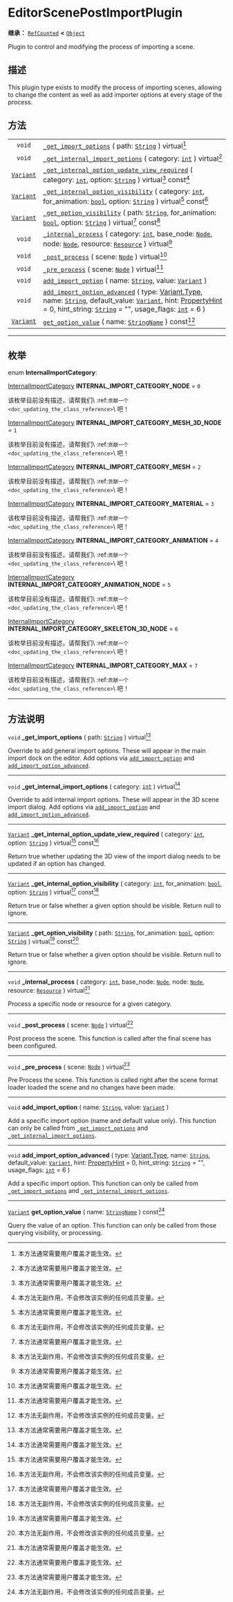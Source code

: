<!-- ⚠ 请勿编辑本文件 ⚠ -->
<!-- 本文档使用脚本从 WeDot 引擎源码仓库生成。 -->
<!-- 生成脚本：https://github.com/WeDot-Engine/WeDot/tree/4.3/doc/tools/make_md.py； -->
<!-- 原文件：https://github.com/WeDot-Engine/WeDot/tree/4.3/doc/classes/EditorScenePostImportPlugin.xml。 -->

<div id="_class_editorscenepostimportplugin"></div>

# EditorScenePostImportPlugin

**继承：** [`RefCounted`](class_refcounted.md) **<** [`Object`](class_object.md)

Plugin to control and modifying the process of importing a scene.

## 描述

This plugin type exists to modify the process of importing scenes, allowing to change the content as well as add importer options at every stage of the process.

## 方法

|||
|:-:|:--|
| `void`                        | [`_get_import_options`](class_editorscenepostimportplugin.md#class_editorscenepostimportplugin_private_method__get_import_options) ( path: [`String`](class_string.md) ) virtual[^virtual]                                                                                                                                                                                                                                            |
| `void`                        | [`_get_internal_import_options`](class_editorscenepostimportplugin.md#class_editorscenepostimportplugin_private_method__get_internal_import_options) ( category: [`int`](class_int.md) ) virtual[^virtual]                                                                                                                                                                                                                            |
| [`Variant`](class_variant.md) | [`_get_internal_option_update_view_required`](class_editorscenepostimportplugin.md#class_editorscenepostimportplugin_private_method__get_internal_option_update_view_required) ( category: [`int`](class_int.md), option: [`String`](class_string.md) ) virtual[^virtual] const[^const]                                                                                                                                               |
| [`Variant`](class_variant.md) | [`_get_internal_option_visibility`](class_editorscenepostimportplugin.md#class_editorscenepostimportplugin_private_method__get_internal_option_visibility) ( category: [`int`](class_int.md), for_animation: [`bool`](class_bool.md), option: [`String`](class_string.md) ) virtual[^virtual] const[^const]                                                                                                                           |
| [`Variant`](class_variant.md) | [`_get_option_visibility`](class_editorscenepostimportplugin.md#class_editorscenepostimportplugin_private_method__get_option_visibility) ( path: [`String`](class_string.md), for_animation: [`bool`](class_bool.md), option: [`String`](class_string.md) ) virtual[^virtual] const[^const]                                                                                                                                           |
| `void`                        | [`_internal_process`](class_editorscenepostimportplugin.md#class_editorscenepostimportplugin_private_method__internal_process) ( category: [`int`](class_int.md), base_node: [`Node`](class_node.md), node: [`Node`](class_node.md), resource: [`Resource`](class_resource.md) ) virtual[^virtual]                                                                                                                                    |
| `void`                        | [`_post_process`](class_editorscenepostimportplugin.md#class_editorscenepostimportplugin_private_method__post_process) ( scene: [`Node`](class_node.md) ) virtual[^virtual]                                                                                                                                                                                                                                                           |
| `void`                        | [`_pre_process`](class_editorscenepostimportplugin.md#class_editorscenepostimportplugin_private_method__pre_process) ( scene: [`Node`](class_node.md) ) virtual[^virtual]                                                                                                                                                                                                                                                             |
| `void`                        | [`add_import_option`](class_editorscenepostimportplugin.md#class_editorscenepostimportplugin_method_add_import_option) ( name: [`String`](class_string.md), value: [`Variant`](class_variant.md) )                                                                                                                                                                                                                                    |
| `void`                        | [`add_import_option_advanced`](class_editorscenepostimportplugin.md#class_editorscenepostimportplugin_method_add_import_option_advanced) ( type: [Variant.Type](#enum_@globalscope_variant.type), name: [`String`](class_string.md), default_value: [`Variant`](class_variant.md), hint: [PropertyHint](#enum_@globalscope_propertyhint) = 0, hint_string: [`String`](class_string.md) = "", usage_flags: [`int`](class_int.md) = 6 ) |
| [`Variant`](class_variant.md) | [`get_option_value`](class_editorscenepostimportplugin.md#class_editorscenepostimportplugin_method_get_option_value) ( name: [`StringName`](class_stringname.md) ) const[^const]                                                                                                                                                                                                                                                      |

<!-- rst-class:: classref-section-separator -->

---

## 枚举

<div id="_class_enum_editorscenepostimportplugin_internalimportcategory"></div>

enum **InternalImportCategory**: <div id="enum_editorscenepostimportplugin_internalimportcategory"></div>

<div id="_class_editorscenepostimportplugin_constant_internal_import_category_node"></div>

[InternalImportCategory](#enum_editorscenepostimportplugin_internalimportcategory) **INTERNAL_IMPORT_CATEGORY_NODE** = ``0``

该枚举目前没有描述，请帮我们\ :ref:`贡献一个 <doc_updating_the_class_reference>`\ 吧！



<div id="_class_editorscenepostimportplugin_constant_internal_import_category_mesh_3d_node"></div>

[InternalImportCategory](#enum_editorscenepostimportplugin_internalimportcategory) **INTERNAL_IMPORT_CATEGORY_MESH_3D_NODE** = ``1``

该枚举目前没有描述，请帮我们\ :ref:`贡献一个 <doc_updating_the_class_reference>`\ 吧！



<div id="_class_editorscenepostimportplugin_constant_internal_import_category_mesh"></div>

[InternalImportCategory](#enum_editorscenepostimportplugin_internalimportcategory) **INTERNAL_IMPORT_CATEGORY_MESH** = ``2``

该枚举目前没有描述，请帮我们\ :ref:`贡献一个 <doc_updating_the_class_reference>`\ 吧！



<div id="_class_editorscenepostimportplugin_constant_internal_import_category_material"></div>

[InternalImportCategory](#enum_editorscenepostimportplugin_internalimportcategory) **INTERNAL_IMPORT_CATEGORY_MATERIAL** = ``3``

该枚举目前没有描述，请帮我们\ :ref:`贡献一个 <doc_updating_the_class_reference>`\ 吧！



<div id="_class_editorscenepostimportplugin_constant_internal_import_category_animation"></div>

[InternalImportCategory](#enum_editorscenepostimportplugin_internalimportcategory) **INTERNAL_IMPORT_CATEGORY_ANIMATION** = ``4``

该枚举目前没有描述，请帮我们\ :ref:`贡献一个 <doc_updating_the_class_reference>`\ 吧！



<div id="_class_editorscenepostimportplugin_constant_internal_import_category_animation_node"></div>

[InternalImportCategory](#enum_editorscenepostimportplugin_internalimportcategory) **INTERNAL_IMPORT_CATEGORY_ANIMATION_NODE** = ``5``

该枚举目前没有描述，请帮我们\ :ref:`贡献一个 <doc_updating_the_class_reference>`\ 吧！



<div id="_class_editorscenepostimportplugin_constant_internal_import_category_skeleton_3d_node"></div>

[InternalImportCategory](#enum_editorscenepostimportplugin_internalimportcategory) **INTERNAL_IMPORT_CATEGORY_SKELETON_3D_NODE** = ``6``

该枚举目前没有描述，请帮我们\ :ref:`贡献一个 <doc_updating_the_class_reference>`\ 吧！



<div id="_class_editorscenepostimportplugin_constant_internal_import_category_max"></div>

[InternalImportCategory](#enum_editorscenepostimportplugin_internalimportcategory) **INTERNAL_IMPORT_CATEGORY_MAX** = ``7``

该枚举目前没有描述，请帮我们\ :ref:`贡献一个 <doc_updating_the_class_reference>`\ 吧！



<!-- rst-class:: classref-section-separator -->

---

## 方法说明

<div id="_class_editorscenepostimportplugin_private_method__get_import_options"></div>

`void` **_get_import_options** ( path: [`String`](class_string.md) ) virtual[^virtual]<div id="class_editorscenepostimportplugin_private_method__get_import_options"></div>

Override to add general import options. These will appear in the main import dock on the editor. Add options via [`add_import_option`](class_editorscenepostimportplugin.md#class_editorscenepostimportplugin_method_add_import_option) and [`add_import_option_advanced`](class_editorscenepostimportplugin.md#class_editorscenepostimportplugin_method_add_import_option_advanced).

<!-- rst-class:: classref-item-separator -->

---

<div id="_class_editorscenepostimportplugin_private_method__get_internal_import_options"></div>

`void` **_get_internal_import_options** ( category: [`int`](class_int.md) ) virtual[^virtual]<div id="class_editorscenepostimportplugin_private_method__get_internal_import_options"></div>

Override to add internal import options. These will appear in the 3D scene import dialog. Add options via [`add_import_option`](class_editorscenepostimportplugin.md#class_editorscenepostimportplugin_method_add_import_option) and [`add_import_option_advanced`](class_editorscenepostimportplugin.md#class_editorscenepostimportplugin_method_add_import_option_advanced).

<!-- rst-class:: classref-item-separator -->

---

<div id="_class_editorscenepostimportplugin_private_method__get_internal_option_update_view_required"></div>

[`Variant`](class_variant.md) **_get_internal_option_update_view_required** ( category: [`int`](class_int.md), option: [`String`](class_string.md) ) virtual[^virtual] const[^const]<div id="class_editorscenepostimportplugin_private_method__get_internal_option_update_view_required"></div>

Return true whether updating the 3D view of the import dialog needs to be updated if an option has changed.

<!-- rst-class:: classref-item-separator -->

---

<div id="_class_editorscenepostimportplugin_private_method__get_internal_option_visibility"></div>

[`Variant`](class_variant.md) **_get_internal_option_visibility** ( category: [`int`](class_int.md), for_animation: [`bool`](class_bool.md), option: [`String`](class_string.md) ) virtual[^virtual] const[^const]<div id="class_editorscenepostimportplugin_private_method__get_internal_option_visibility"></div>

Return true or false whether a given option should be visible. Return null to ignore.

<!-- rst-class:: classref-item-separator -->

---

<div id="_class_editorscenepostimportplugin_private_method__get_option_visibility"></div>

[`Variant`](class_variant.md) **_get_option_visibility** ( path: [`String`](class_string.md), for_animation: [`bool`](class_bool.md), option: [`String`](class_string.md) ) virtual[^virtual] const[^const]<div id="class_editorscenepostimportplugin_private_method__get_option_visibility"></div>

Return true or false whether a given option should be visible. Return null to ignore.

<!-- rst-class:: classref-item-separator -->

---

<div id="_class_editorscenepostimportplugin_private_method__internal_process"></div>

`void` **_internal_process** ( category: [`int`](class_int.md), base_node: [`Node`](class_node.md), node: [`Node`](class_node.md), resource: [`Resource`](class_resource.md) ) virtual[^virtual]<div id="class_editorscenepostimportplugin_private_method__internal_process"></div>

Process a specific node or resource for a given category.

<!-- rst-class:: classref-item-separator -->

---

<div id="_class_editorscenepostimportplugin_private_method__post_process"></div>

`void` **_post_process** ( scene: [`Node`](class_node.md) ) virtual[^virtual]<div id="class_editorscenepostimportplugin_private_method__post_process"></div>

Post process the scene. This function is called after the final scene has been configured.

<!-- rst-class:: classref-item-separator -->

---

<div id="_class_editorscenepostimportplugin_private_method__pre_process"></div>

`void` **_pre_process** ( scene: [`Node`](class_node.md) ) virtual[^virtual]<div id="class_editorscenepostimportplugin_private_method__pre_process"></div>

Pre Process the scene. This function is called right after the scene format loader loaded the scene and no changes have been made.

<!-- rst-class:: classref-item-separator -->

---

<div id="_class_editorscenepostimportplugin_method_add_import_option"></div>

`void` **add_import_option** ( name: [`String`](class_string.md), value: [`Variant`](class_variant.md) )<div id="class_editorscenepostimportplugin_method_add_import_option"></div>

Add a specific import option (name and default value only). This function can only be called from [`_get_import_options`](class_editorscenepostimportplugin.md#class_editorscenepostimportplugin_private_method__get_import_options) and [`_get_internal_import_options`](class_editorscenepostimportplugin.md#class_editorscenepostimportplugin_private_method__get_internal_import_options).

<!-- rst-class:: classref-item-separator -->

---

<div id="_class_editorscenepostimportplugin_method_add_import_option_advanced"></div>

`void` **add_import_option_advanced** ( type: [Variant.Type](#enum_@globalscope_variant.type), name: [`String`](class_string.md), default_value: [`Variant`](class_variant.md), hint: [PropertyHint](#enum_@globalscope_propertyhint) = 0, hint_string: [`String`](class_string.md) = "", usage_flags: [`int`](class_int.md) = 6 )<div id="class_editorscenepostimportplugin_method_add_import_option_advanced"></div>

Add a specific import option. This function can only be called from [`_get_import_options`](class_editorscenepostimportplugin.md#class_editorscenepostimportplugin_private_method__get_import_options) and [`_get_internal_import_options`](class_editorscenepostimportplugin.md#class_editorscenepostimportplugin_private_method__get_internal_import_options).

<!-- rst-class:: classref-item-separator -->

---

<div id="_class_editorscenepostimportplugin_method_get_option_value"></div>

[`Variant`](class_variant.md) **get_option_value** ( name: [`StringName`](class_stringname.md) ) const[^const]<div id="class_editorscenepostimportplugin_method_get_option_value"></div>

Query the value of an option. This function can only be called from those querying visibility, or processing.

[^virtual]: 本方法通常需要用户覆盖才能生效。
[^const]: 本方法无副作用，不会修改该实例的任何成员变量。
[^vararg]: 本方法除了能接受在此处描述的参数外，还能够继续接受任意数量的参数。
[^constructor]: 本方法用于构造某个类型。
[^static]: 调用本方法无需实例，可直接使用类名进行调用。
[^operator]: 本方法描述的是使用本类型作为左操作数的有效运算符。
[^bitfield]: 这个值是由下列位标志构成位掩码的整数。
[^void]: 无返回值。
